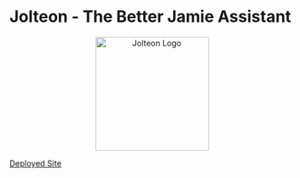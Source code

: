 # Jolteon - The Better Jamie Assistant

<!-- add image -->
<p align="center">
  <img src="https://github.com/jednghk/jolteon/blob/main/docs/logo.png?raw=true" alt="Jolteon Logo" width="200" height="200">
</p>

[Deployed Site]()